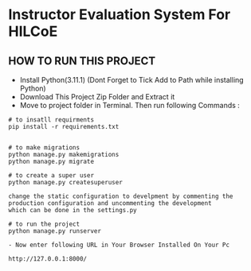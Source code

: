 # Instructor Evaluation System For HILCoE

## HOW TO RUN THIS PROJECT
- Install Python(3.11.1) (Dont Forget to Tick Add to Path while installing Python)
- Download This Project Zip Folder and Extract it
- Move to project folder in Terminal. Then run following Commands :


```
# to insatll requirments 
pip install -r requirements.txt 
```


```

# to make migrations 
python manage.py makemigrations
python manage.py migrate
```
```
# to create a super user
python manage.py createsuperuser
```
```
change the static configuration to develpment by commenting the production configuration and uncommenting the development
which can be done in the settings.py
```

```
# to run the project
python manage.py runserver
```
```
- Now enter following URL in Your Browser Installed On Your Pc

http://127.0.0.1:8000/

```


  
